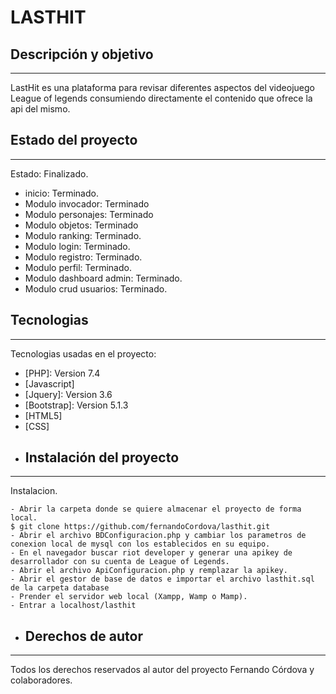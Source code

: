 # LASTHIT
## Descripción y objetivo
***
LastHit es una plataforma para revisar diferentes aspectos del videojuego League of legends consumiendo directamente el contenido que ofrece la api del mismo.
## Estado del proyecto
***
Estado: Finalizado.
* inicio: Terminado.
* Modulo invocador: Terminado
* Modulo personajes: Terminado
* Modulo objetos: Terminado
* Modulo ranking: Terminado.
* Modulo login: Terminado.
* Modulo registro: Terminado.
* Modulo perfil: Terminado.
* Modulo dashboard admin: Terminado.
* Modulo crud usuarios: Terminado.
## Tecnologias
***
Tecnologias usadas en el proyecto:
* [PHP]: Version 7.4 
* [Javascript]
* [Jquery]: Version 3.6
* [Bootstrap]: Version 5.1.3
* [HTML5]
* [CSS]
* ## Instalación del proyecto
***
Instalacion. 
```
- Abrir la carpeta donde se quiere almacenar el proyecto de forma local.
$ git clone https://github.com/fernandoCordova/lasthit.git
- Abrir el archivo BDConfiguracion.php y cambiar los parametros de conexion local de mysql con los establecidos en su equipo.
- En el navegador buscar riot developer y generar una apikey de desarrollador con su cuenta de League of Legends.
- Abrir el archivo ApiConfiguracion.php y remplazar la apikey.
- Abrir el gestor de base de datos e importar el archivo lasthit.sql de la carpeta database
- Prender el servidor web local (Xampp, Wamp o Mamp).
- Entrar a localhost/lasthit
```
* ## Derechos de autor
***
Todos los derechos reservados al autor del proyecto Fernando Córdova y colaboradores.
